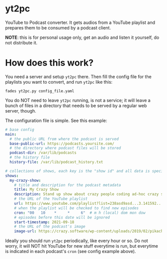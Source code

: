 # yt2pc

YouTube to Podcast converter. It gets audios from a YouTube playlist and prepares them to be consumed by a podcast client.

**NOTE**: this is for personal usage only, get an audio and listen it yourself, do not distribute it.


# How does this work?

You need a server and setup `yt2pc` there. Then fill the config file for the playlists you want to convert, and run `yt2pc` like this:

    fades yt2pc.py config_file.yaml

You do NOT need to leave `yt2pc` running, is not a service; it will leave a bunch of files in a directory that needs to be served by a regular web server, though.

The configuration file is simple. See this example:

```yaml
# base config
main:
  # the public URL from where the podcast is served
  base-public-url: https://podcasts.yoursite.com/
  # the directory where podcast files will be stored
  podcast-dir: /var/lib/podcasts
  # the history file
  history-file: /var/lib/podcast_history.txt

# collections of shows, each key is the "show id" and all data is specific for that show
shows:
  my-crazy-show:
    # title and description for the podcast metadata
    title: My Crazy Show
    description: Stand up show about crazy people coding ad-hoc crazy software
    # the URL of the YouTube playlist
    url: https://www.youtube.com/playlist?list=238asd9asd...3.141592...83092183Dg
    # when the playlist will be checked to find new episodes
    cron: "00   10    *     *     6"  # m h (local) dom mon dow
    # episodes before this date will be ignored
    start-timestamp: 2021-09-18
    # the URL of the podcast's image
    image-url: https://crazy.software/wp-content/uploads/2019/02/pikachu.png
```

Ideally you should run `yt2pc` periodically, like every hour or so. Do not worry, it will NOT hit YouTube for new stuff everytime is run, but everytime is indicated in each podcast's `cron` (see config example above).
